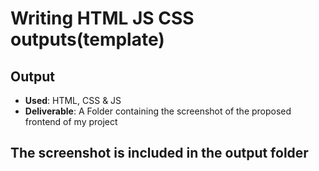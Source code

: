 # Writing HTML JS CSS outputs(template)


## Output
- **Used**: HTML, CSS & JS
- **Deliverable**: A Folder containing the screenshot of the proposed frontend of my project

## The screenshot is included in the output folder